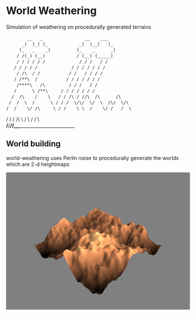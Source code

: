 # World Weathering

Simulation of weathering on procedurally generated terrains

            __   _                __    ___
          _(  )_( )_            _(  )__(   )_
         (_   _    _)          (_    _      _)
        / /(_) (__)            / (__) (_____)
        / / / / / /             / / /   / /
       / / / / /             / / / / / / /
        / /\  / /           / /   / / / /
       / /**\  /           / / / / / / / 
        /****\   /\         / / /   / /
       /      \ /**\     / / / / / / /
      /  /\    /    \   / / /\ / //\  /\      /\ 
     /  /  \  /      \ / / /  \/\/  \/  \  /\/  \/\ 
    /  /    \/ /\     \ / /    \ \  /    \/ /   /  \
   /  /      \/  \/\   \ /      \    /   /    \     \
__/__/_______/___/__\___\_____________________________

## World building

world-weathering uses Perlin noise to procedurally generate the worlds which are 2-d heightmaps

![picture](ReadmeContent/pre_erosion_snapshot.png)
